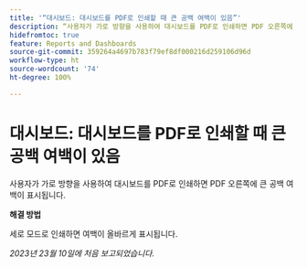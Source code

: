 ```yaml
---
title: '“대시보드: 대시보드를 PDF로 인쇄할 때 큰 공백 여백이 있음”'
description: “사용자가 가로 방향을 사용하여 대시보드를 PDF로 인쇄하면 PDF 오른쪽에 큰 공백 여백이 표시됩니다.”
hidefromtoc: true
feature: Reports and Dashboards
source-git-commit: 359264a4697b783f79ef8df000216d259106d96d
workflow-type: ht
source-wordcount: '74'
ht-degree: 100%

---
```



# 대시보드: 대시보드를 PDF로 인쇄할 때 큰 공백 여백이 있음

사용자가 가로 방향을 사용하여 대시보드를 PDF로 인쇄하면 PDF 오른쪽에 큰 공백 여백이 표시됩니다.

**해결 방법**

세로 모드로 인쇄하면 여백이 올바르게 표시됩니다.

_2023년 23월 10일에 처음 보고되었습니다._
